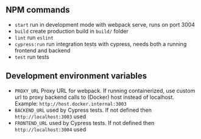 ## NPM commands

* `start` run in development mode with webpack serve, runs on port 3004
* `build` create production build in `build/` folder
* `lint` run `eslint`
* `cypress:run` run integration tests with cypress, needs both a running frontend and backend
* `test` run tests

## Development environment variables

* `PROXY_URL` Proxy URL for webpack. If running containerized, use custom url to proxy backend calls to (Docker) host instead of localhost. Example: `http://host.docker.internal:3003`
* `BACKEND_URL` used by Cypress tests. If not defined then `http://localhost:3003` used
* `FRONTEND_URL` used by Cypress tests. If not defined then `http://localhost:3004` used
